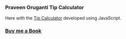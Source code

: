 ### Praveen Oruganti Tip Calculator

Here with the [Tip Calculator](https://praveenoruganti.github.io/praveenorugantitech-vanilla-js/0_Projects/praveenorugantitech-tip-calculator) developed using JavaScript.

### [Buy me a Book](https://bit.ly/388sUbE)

